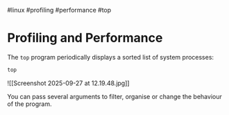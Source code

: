 #linux #profiling #performance #top
# Profiling and Performance

 The `top` program periodically displays a sorted list of system processes:
 
```bash
top
```

![[Screenshot 2025-09-27 at 12.19.48.jpg]]

You can pass several arguments to filter, organise or change the behaviour of the program.